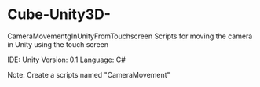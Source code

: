 # Cube-Unity3D-
CameraMovementgInUnityFromTouchscreen
Scripts for moving  the camera in Unity using the touch screen

IDE: Unity Version: 0.1 Language: C#

Note: Create a scripts named "CameraMovement"
